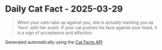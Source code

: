 # Daily Cat Fact - 2025-03-29

> When your cats rubs up against you, she is actually marking you as 'hers' with her scent. If your cat pushes his face against your head, it is a sign of acceptance and affection.

Generated automatically using the [Cat Facts API](https://catfact.ninja)
